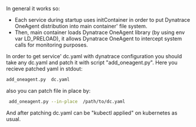 In general it works so:

- Each service during startup uses initContainer in order to put Dynatrace OneAgent distribution into main container' file system.
- Then, main container loads Dynatrace OneAgent library (by using env var LD_PRELOAD), it allows Dynatrace OneAgent to intercept system calls for monitoring purposes.

In order to get service' dc.yaml with dynatrace configuration you should take any dc.yaml and patch it with script "add_oneagent.py". Here you recieve patched yaml in stdout:

```bash
add_oneagent.py  dc.yaml
```
also you can patch file in place by: 
```bash
 add_oneagent.py --in-place  /path/to/dc.yaml
```
And after patching dc.yaml can be "kubectl applied" on kubernetes as usual.
